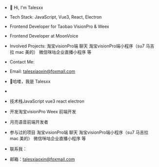 - 👋 Hi, I'm Talesxx
- Tech Stack: JavaScript, Vue3, React, Electron
- Frontend Developer for Taobao VisionPro & Weex
- Frontend Developer at MoonVoice
- Involved Projects: 淘宝visionPro端 聊天   淘宝visionPro端小程序（su7 马吉拉 mac 美的）   微信咪咕企业直播小程序 等
- Contact Me:
- Email: talesxiaoxin@foxmail.com

- 👋哈喽，我是 Talesxx
-  
- 技术栈JavaScript vue3  react electron 
- 开发淘宝visionPro Weex 前端开发
- 月亮语音前端开发者
- 参与过的项目 淘宝visionPro端 聊天   淘宝visionPro端小程序（su7 马吉拉 mac 美的）   微信咪咕企业直播小程序 等
- 联系我：
-  邮箱：talesxiaoxin@foxmail.com

 



<!---
Talesxx/Talesxx is a ✨ special ✨ repository because its `README.md` (this file) appears on your GitHub profile.
You can click the Preview link to take a look at your changes.
--->
